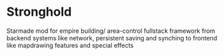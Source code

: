 # Stronghold
Starmade mod for empire building/ area-control fullstack framework from backend systems like network, persistent saving and synching to frontend like mapdrawing features and special effects 
